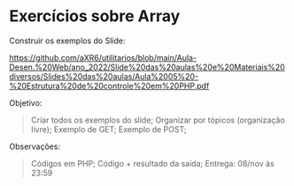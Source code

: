 # Exercícios sobre Array

Construir os exemplos do Slide:

https://github.com/aXR6/utilitarios/blob/main/Aula-Desen.%20Web/ano_2022/Slide%20das%20aulas%20e%20Materiais%20diversos/Slides%20das%20aulas/Aula%2005%20-%20Estrutura%20de%20controle%20em%20PHP.pdf

Objetivo:

> Criar todos os exemplos do slide;
> Organizar por tópicos (organização livre);
> Exemplo de GET;
> Exemplo de POST;

Observações:

> Códigos em PHP;
> Código + resultado da saída;
> Entrega: 08/nov às 23:59
